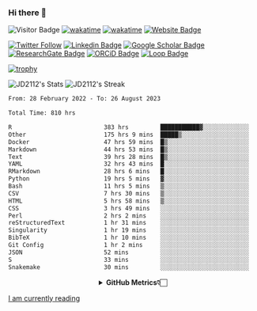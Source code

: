 ### Hi there 👋
![Visitor Badge](https://visitor-badge.laobi.icu/badge?page_id=JD2112.JD2112)
[![wakatime](https://github.com/JD2112/JD2112/actions/workflows/waka-readme.yml/badge.svg)](https://github.com/JD2112/JD2112/actions/workflows/waka-readme.yml)
[![wakatime](https://wakatime.com/badge/user/fe95275f-909a-4147-a45d-624981173898.svg)](https://wakatime.com/@fe95275f-909a-4147-a45d-624981173898)
[![Website Badge](https://img.shields.io/badge/website-informational?style=flat-square)](http://jyotirmoydas.netlify.app)

[![Twitter Follow](https://img.shields.io/twitter/follow/jyotirmoy21?style=social)](https://twitter.com/jyotirmoy21)
[![Linkedin Badge](https://img.shields.io/badge/-jyotirmoy-blue?style=plastic&logo=Linkedin&logoColor=white&link=https://www.linkedin.com/in/dasjyotirmoy/)](https://www.linkedin.com/in/dasjyotirmoy/)
[![Google Scholar Badge](https://img.shields.io/badge/-jyotirmoy-blue?style=plastic&logo=GoogleScholar&logoColor=white&link=https://scholar.google.se/citations?user=IMBYOv8AAAAJ&hl=en)](https://scholar.google.se/citations?user=IMBYOv8AAAAJ&hl=en)
[![ResearchGate Badge](https://img.shields.io/badge/-jyotirmoy-cyan?style=plastic&logo=ResearchGate&logoColor=white&link=https://www.researchgate.net/profile/Jyotirmoy-Das-3)](https://www.researchgate.net/profile/Jyotirmoy-Das-3)
[![ORCiD Badge](https://img.shields.io/badge/-jyotirmoy-green?style=plastic&logo=orcid&logoColor=white&link=https://orcid.org/0000-0002-5649-4658)](https://orcid.org/0000-0002-5649-4658)
[![Loop Badge](https://img.shields.io/badge/-jyotirmoy-orange?style=plastic&logo=Loop&logoColor=white&link=https://loop.frontiersin.org/people/1519976/overview)](https://loop.frontiersin.org/people/1519976/overview)

[![trophy](https://github-profile-trophy.vercel.app/?username=JD2112)](https://github.com/ryo-ma/github-profile-trophy)

<!--
**JD2112/JD2112** is a ✨ _special_ ✨ repository because its `README.md` (this file) appears on your GitHub profile.

Here are some ideas to get you started:

- 🔭 I’m currently working on ...
- 🌱 I’m currently learning ...
- 👯 I’m looking to collaborate on ...
- 🤔 I’m looking for help with ...
- 💬 Ask me about ...
- 📫 How to reach me: ...
- 😄 Pronouns: ...
- ⚡ Fun fact: ...
![JD2112's Top Languages](https://github-readme-stats.vercel.app/api/top-langs/?username=JD2112&theme=vue-dark&show_icons=true&hide_border=true&layout=compact)
-->
![JD2112's Stats](https://github-readme-stats.vercel.app/api?username=JD2112&theme=vue-dark&show_icons=true&hide_border=true&count_private=true)
![JD2112's Streak](https://github-readme-streak-stats.herokuapp.com/?user=JD2112&theme=vue-dark&hide_border=true)





<!--START_SECTION:waka-->

```txt
From: 28 February 2022 - To: 26 August 2023

Total Time: 810 hrs

R                          383 hrs         ███████████▓░░░░░░░░░░░░░   47.28 %
Other                      175 hrs 9 mins  █████▒░░░░░░░░░░░░░░░░░░░   21.62 %
Docker                     47 hrs 59 mins  █▒░░░░░░░░░░░░░░░░░░░░░░░   05.92 %
Markdown                   44 hrs 53 mins  █▒░░░░░░░░░░░░░░░░░░░░░░░   05.54 %
Text                       39 hrs 28 mins  █▒░░░░░░░░░░░░░░░░░░░░░░░   04.87 %
YAML                       32 hrs 43 mins  █░░░░░░░░░░░░░░░░░░░░░░░░   04.04 %
RMarkdown                  28 hrs 6 mins   █░░░░░░░░░░░░░░░░░░░░░░░░   03.47 %
Python                     19 hrs 5 mins   ▓░░░░░░░░░░░░░░░░░░░░░░░░   02.36 %
Bash                       11 hrs 5 mins   ▒░░░░░░░░░░░░░░░░░░░░░░░░   01.37 %
CSV                        7 hrs 30 mins   ▒░░░░░░░░░░░░░░░░░░░░░░░░   00.93 %
HTML                       5 hrs 58 mins   ▒░░░░░░░░░░░░░░░░░░░░░░░░   00.74 %
CSS                        3 hrs 49 mins   ░░░░░░░░░░░░░░░░░░░░░░░░░   00.47 %
Perl                       2 hrs 2 mins    ░░░░░░░░░░░░░░░░░░░░░░░░░   00.25 %
reStructuredText           1 hr 31 mins    ░░░░░░░░░░░░░░░░░░░░░░░░░   00.19 %
Singularity                1 hr 19 mins    ░░░░░░░░░░░░░░░░░░░░░░░░░   00.16 %
BibTeX                     1 hr 10 mins    ░░░░░░░░░░░░░░░░░░░░░░░░░   00.14 %
Git Config                 1 hr 2 mins     ░░░░░░░░░░░░░░░░░░░░░░░░░   00.13 %
JSON                       52 mins         ░░░░░░░░░░░░░░░░░░░░░░░░░   00.11 %
S                          33 mins         ░░░░░░░░░░░░░░░░░░░░░░░░░   00.07 %
Snakemake                  30 mins         ░░░░░░░░░░░░░░░░░░░░░░░░░   00.06 %
```

<!--END_SECTION:waka-->

<div align="center">
    <details>
        <summary><b>GitHub Metrics👇🏻</b></summary>
    <br>
        
[Get Details](https://metrics.lecoq.io/insights/JD2112)
    </details>
</div>

<a target="_blank" href="https://www.goodreads.com/user/show/21242415-jyotirmoy-das">I am currently reading</a>


